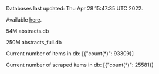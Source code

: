 Databases last updated: Thu Apr 28 15:47:35 UTC 2022. 

Available [here](https://github.com/cbeauhilton/ash-db/releases).


54M	abstracts.db

250M	abstracts_full.db

Current number of items in db:
[{"count(*)": 93309}]

Current number of scraped items in db:
[{"count(*)": 25581}]
